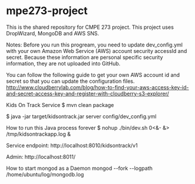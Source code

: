 mpe273-project
===============

This is the shared repository for CMPE 273 project. This project uses DropWizard, MongoDB and AWS SNS.

Notes: Before you run this progream, you need to update dev_config.yml with your own Amazon Web Service (AWS) account security accessId and secret. Because these information are personal specific security information, they are not uploaded into GitHub.

You can follow the following guide to get your own AWS account id and secret so that you can update the configuration files.
http://www.cloudberrylab.com/blog/how-to-find-your-aws-access-key-id-and-secret-access-key-and-register-with-cloudberry-s3-explorer/

Kids On Track Service
$ mvn clean package

$ java -jar target/kidsontrack.jar server config/dev_config.yml

How to run this Java process forever
$ nohup ./bin/dev.sh 0<&- &> /tmp/kidsontrackapp.log &

Service endpoint: http://localhost:8010/kidsontrack/v1

Admin: http://localhost:8011/

How to start mongod as a Daemon
mongod  --fork --logpath /home/ubuntu/log/mongodb.log
